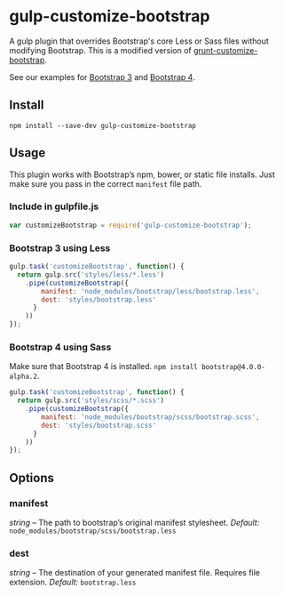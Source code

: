 # gulp-customize-bootstrap
A gulp plugin that overrides Bootstrap's core Less or Sass files without modifying Bootstrap. This is a modified version of [grunt-customize-bootstrap](https://github.com/ianwremmel/grunt-customize-bootstrap).

See our examples for [Bootstrap 3](https://github.com/wildbit/gulp-customize-bootstrap/tree/master/examples/bootstrap-3) and [Bootstrap 4](https://github.com/wildbit/gulp-customize-bootstrap/tree/master/examples/bootstrap-4).

## Install
```
npm install --save-dev gulp-customize-bootstrap
```

## Usage
This plugin works with Bootstrap’s npm, bower, or static file installs. Just make sure you pass in the correct `manifest` file path.

### Include in gulpfile.js

```js
var customizeBootstrap = require('gulp-customize-bootstrap');
```


### Bootstrap 3 using Less

```js
gulp.task('customizeBootstrap', function() {
  return gulp.src('styles/less/*.less')
    .pipe(customizeBootstrap({
        manifest: 'node_modules/bootstrap/less/bootstrap.less',
        dest: 'styles/bootstrap.less'
      }
    ))
});
```

### Bootstrap 4 using Sass

Make sure that Bootstrap 4 is installed. `npm install bootstrap@4.0.0-alpha.2`.

```js
gulp.task('customizeBootstrap', function() {
  return gulp.src('styles/scss/*.scss')
    .pipe(customizeBootstrap({
        manifest: 'node_modules/bootstrap/scss/bootstrap.scss',
        dest: 'styles/bootstrap.scss'
      }
    ))
});
```


## Options

### manifest
_string_ – The path to bootstrap’s original manifest stylesheet.
_Default:_ `node_modules/bootstrap/scss/bootstrap.less`

### dest
_string_ – The destination of your generated manifest file. Requires file extension.
_Default:_ `bootstrap.less`